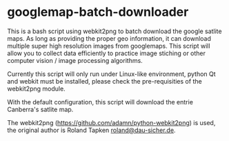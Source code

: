 googlemap-batch-downloader
==========================

This is a bash script using webkit2png to batch download the google satlite maps. 
As long as providing the proper geo information, it can download multiple super high resolution images from googlemaps. 
This script will allow you to collect data efficiently to practice image stiching or other computer vision / image processing algorithms.

Currently this script will only run under Linux-like environment, python Qt and webkit must be installed, please check the pre-requisities of the webkit2png module.

With the default configuration, this script will download the entrie Canberra's satlite map.

The webkit2png (https://github.com/adamn/python-webkit2png) is used, the original author is Roland Tapken <roland@dau-sicher.de>.
